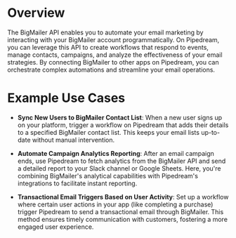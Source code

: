 # Overview

The BigMailer API enables you to automate your email marketing by interacting with your BigMailer account programmatically. On Pipedream, you can leverage this API to create workflows that respond to events, manage contacts, campaigns, and analyze the effectiveness of your email strategies. By connecting BigMailer to other apps on Pipedream, you can orchestrate complex automations and streamline your email operations.

# Example Use Cases

- **Sync New Users to BigMailer Contact List**: When a new user signs up on your platform, trigger a workflow on Pipedream that adds their details to a specified BigMailer contact list. This keeps your email lists up-to-date without manual intervention.

- **Automate Campaign Analytics Reporting**: After an email campaign ends, use Pipedream to fetch analytics from the BigMailer API and send a detailed report to your Slack channel or Google Sheets. Here, you're combining BigMailer's analytical capabilities with Pipedream's integrations to facilitate instant reporting.

- **Transactional Email Triggers Based on User Activity**: Set up a workflow where certain user actions in your app (like completing a purchase) trigger Pipedream to send a transactional email through BigMailer. This method ensures timely communication with customers, fostering a more engaged user experience.
